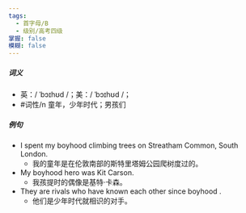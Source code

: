 ```yaml
---
tags:
  - 首字母/B
  - 级别/高考四级
掌握: false
模糊: false
---
```

##### 词义
- 英：/ ˈbɔɪhʊd /；美：/ ˈbɔɪhʊd /；
- #词性/n 童年，少年时代；男孩们
##### 例句
- I spent my boyhood climbing trees on Streatham Common, South London.
	- 我的童年是在伦敦南部的斯特里塔姆公园爬树度过的。
- My boyhood hero was Kit Carson.
	- 我孩提时的偶像是基特·卡森。
- They are rivals who have known each other since boyhood .
	- 他们是少年时代就相识的对手。

